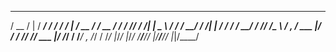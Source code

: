  
  ____  ___   _____    __    _________    ____  __________  _____
   / __ \/   | / ___/   / /   / ____/   |  / __ \/ ____/ __ \/ ___/
  / /_/ / /| | \__ \   / /   / __/ / /| | / / / / __/ / /_/ /\__ \ 
 / _, _/ ___ |___/ /  / /___/ /___/ ___ |/ /_/ / /___/ _, _/___/ / 
/_/ |_/_/  |_/____/  /_____/_____/_/  |_/_____/_____/_/ |_|/____/  